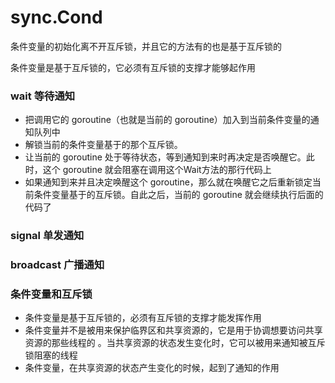 # sync.Cond

条件变量的初始化离不开互斥锁，并且它的方法有的也是基于互斥锁的

条件变量是基于互斥锁的，它必须有互斥锁的支撑才能够起作用



### wait 等待通知
* 把调用它的 goroutine（也就是当前的 goroutine）加入到当前条件变量的通知队列中
* 解锁当前的条件变量基于的那个互斥锁。
* 让当前的 goroutine 处于等待状态，等到通知到来时再决定是否唤醒它。此时，这个 goroutine 就会阻塞在调用这个Wait方法的那行代码上
* 如果通知到来并且决定唤醒这个 goroutine，那么就在唤醒它之后重新锁定当前条件变量基于的互斥锁。自此之后，当前的 goroutine 就会继续执行后面的代码了



### signal 单发通知




### broadcast 广播通知









### 条件变量和互斥锁
* 条件变量是基于互斥锁的，必须有互斥锁的支撑才能发挥作用
* 条件变量并不是被用来保护临界区和共享资源的，它是用于协调想要访问共享资源的那些线程的 。当共享资源的状态发生变化时，它可以被用来通知被互斥锁阻塞的线程
* 条件变量，在共享资源的状态产生变化的时候，起到了通知的作用





